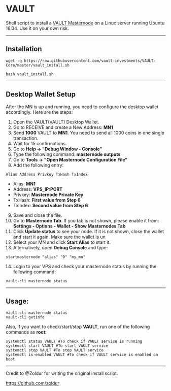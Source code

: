 # VAULT
Shell script to install a [VAULT Masternode](https://vault.investments/) on a Linux server running Ubuntu 16.04. Use it on your own risk.
***

## Installation
```
wget -q https://raw.githubusercontent.com/vault-investments/VAULT-Core/master/vault_install.sh

bash vault_install.sh
```
***

## Desktop Wallet Setup 

After the MN is up and running, you need to configure the desktop wallet accordingly. Here are the steps:  
1. Open the VAULT(VAULT) Desktop Wallet.  
2. Go to RECEIVE and create a New Address: **MN1**  
3. Send **1000** VAULT to **MN1**. You need to send all 1000 coins in one single transaction.
4. Wait for 15 confirmations.  
5. Go to **Help -> "Debug Window - Console"**  
6. Type the following command: **masternode outputs**  
7. Go to  **Tools -> "Open Masternode Configuration File"**
8. Add the following entry:
```
Alias Address Privkey TxHash TxIndex
```
* Alias: **MN1**
* Address: **VPS_IP:PORT**
* Privkey: **Masternode Private Key**
* TxHash: **First value from Step 6**
* TxIndex:  **Second value from Step 6**
9. Save and close the file.
10. Go to **Masternode Tab**. If you tab is not shown, please enable it from: **Settings - Options - Wallet - Show Masternodes Tab**
11. Click **Update status** to see your node. If it is not shown, close the wallet and start it again. Make sure the wallet is un
12. Select your MN and click **Start Alias** to start it.
13. Alternatively, open **Debug Console** and type:
```
startmasternode "alias" "0" "my_mn"
``` 
14. Login to your VPS and check your masternode status by running the following command:
```
vault-cli masternode status
```
***

## Usage:
```
vault-cli masternode status  
vault-cli getinfo
```
Also, if you want to check/start/stop **VAULT**, run one of the following commands as **root**:
```
systemctl status VAULT #To check if VAULT service is running  
systemctl start VAULT #To start VAULT service  
systemctl stop VAULT #To stop VAULT service  
systemctl is-enabled VAULT #To check if VAULT service is enabled on boot  
```  
***
Credit to @Zoldur for writing the original install script.

https://github.com/zoldur
